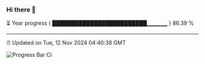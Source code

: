 ### Hi there 👋

⏳ Year progress { █████████████████████████▁▁▁▁▁ } 86.39 %

---

⏰ Updated on Tue, 12 Nov 2024 04:40:38 GMT

![Progress Bar CI](https://github.com/IshwaranRudhara/GIT-ACTION/workflows/Progress%20Bar%20CI/badge.svg)
